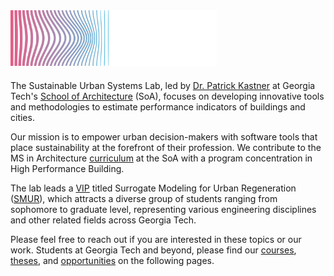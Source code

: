 <div style="margin-bottom: 20px;">
  <img src="assets/img/cd/sustainlab-logo-wordmark-color-white.svg" 
       class="img-fluid theme-aware-logo" 
       style="max-width: 60%; min-width: 330px;" 
       alt="SustainLab Logo">
</div>

The Sustainable Urban Systems Lab, led by [Dr. Patrick Kastner](/team/) at Georgia Tech's [School of Architecture](https://arch.gatech.edu/) (SoA), focuses on developing innovative tools and methodologies to estimate performance indicators of buildings and cities.

Our mission is to empower urban decision-makers with software tools that place sustainability at the forefront of their profession. We contribute to the MS in Architecture [curriculum](https://arch.gatech.edu/master-science-architecture) at the SoA with a program concentration in High Performance Building.

The lab leads a [VIP][VIP] titled Surrogate Modeling for Urban Regeneration ([SMUR](https://vip-smur.github.io/)), which attracts a diverse group of students ranging from sophomore to graduate level, representing various engineering disciplines and other related fields across Georgia Tech.

Please feel free to reach out if you are interested in these topics or our work. Students at Georgia Tech and beyond, please find our [courses](/teaching/), [theses](/theses/), and [opportunities](/join/) on the following pages.

[VIP]: https://vip.gatech.edu/vip-vertically-integrated-projects-program "The Vertically Integrated Projects (VIP) Program is a transformative approach to enhancing higher education by engaging undergraduate and graduate students in ambitious, long-term, large-scale, multidisciplinary project teams that are led by faculty."
